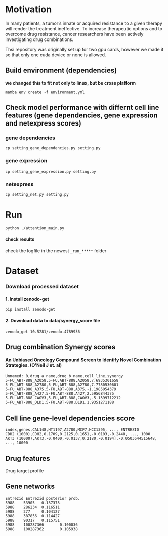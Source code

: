 # Motivation

In many patients, a tumor’s innate or acquired resistance to a given therapy will render the treatment ineffective. To increase therapeutic options and to overcome drug resistance, cancer researchers have been actively investigating drug combinations.

Thsi repository was originally set up for two gpu cards, however we made it so that only one cuda device or none is allowed.

## Build environment (dependencies)
**we changed this to fit not only to linux, but be cross platform**
```
mamba env create -f environment.yml
```

## Check model performance with differnt cell line features (gene dependencies, gene expression and netexpress scores)
### gene dependencies
```
cp setting_gene_dependencies.py setting.py
```

### gene expression
```
cp setting_gene_expression.py setting.py
```

### netexpress
```
cp setting_net.py setting.py
```

# Run 
```
python ./attention_main.py
```
#### check results
check the logfile in the newest ```_run_*****``` folder

# Dataset

### Download processed dataset
#### 1. Install zenodo-get
```
pip install zenodo-get
```
#### 2. Download data to data/synergy_score file
```
zenodo_get 10.5281/zenodo.4789936
```
## Drug combination Synergy scores

#### An Unbiased Oncology Compound Screen to Identify Novel Combination Strategies. (O'Neil J et. al)

```
Unnamed: 0,drug_a_name,drug_b_name,cell_line,synergy
5-FU_ABT-888_A2058,5-FU,ABT-888,A2058,7.6935301658
5-FU_ABT-888_A2780,5-FU,ABT-888,A2780,7.7780530601
5-FU_ABT-888_A375,5-FU,ABT-888,A375,-1.1985054379
5-FU_ABT-888_A427,5-FU,ABT-888,A427,2.5956844375
5-FU_ABT-888_CAOV3,5-FU,ABT-888,CAOV3,-5.1399712212
5-FU_ABT-888_DLD1,5-FU,ABT-888,DLD1,1.9351271188
```

## Cell line gene-level dependencies score

```
index,genes,CAL148,HT1197,A2780,MCF7,HCC1395, ..., ENTREZID
CDH2 (1000),CDH2,0.1709,0.2125,0.1651,-0.0103,-0.2448, ..., 1000
AKT3 (10000),AKT3,-0.0400,-0.0137,0.2180,-0.0194],-0.0503644515648, ..., 10000
```

## Drug features
Drug target profile

## Gene networks

```
Entrezid Entrezid posterior prob.
5988    53905   0.137373
5988    286234  0.116511
5988    277     0.104127
5988    387856  0.114427
5988    90317   0.115751
5988    100287366       0.100036
5988    100287362       0.105938
```
